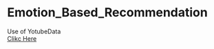 # Emotion_Based_Recommendation

Use  of YotubeData<br>
<a href="https://colab.research.google.com/drive/1bs8EnXt6b3uC4oWVpTM_6mBEu_Nv9_3q?usp=sharing">Clikc Here</a>
